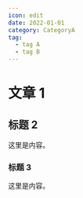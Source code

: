 ```yaml
---
icon: edit
date: 2022-01-01
category: CategoryA
tag:
  - tag A
  - tag B
---
```


# 文章 1

## 标题 2

这里是内容。

### 标题 3

这里是内容。
